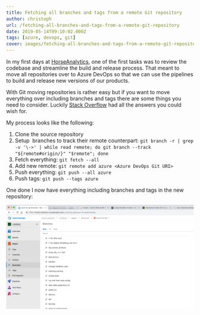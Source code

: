 ```yaml
---
title: Fetching all branches and tags from a remote Git repository
author: christoph
url: /fetching-all-branches-and-tags-from-a-remote-git-repository
date: 2019-05-14T09:10:02.000Z
tags: [azure, devops, git]
cover: images/fetching-all-branches-and-tags-from-a-remote-git-repository_header.png
---
```


In my first days at [HorseAnalytics](https://www.horseanalytics.com), one of the first tasks was to review the codebase and streamline the build and release process. That meant to move all repositories over to Azure DevOps so that we can use the pipelines to build and release new versions of our products.

With Git moving repositories is rather easy but if you want to move everything over including branches and tags there are some things you need to consider. Luckily [Stack Overflow](https://stackoverflow.com/a/10312587) had all the answers you could wish for.

My process looks like the following:

1. Clone the source repository
2. Setup  branches to track their remote counterpart: `git branch -r | grep -v '\->' | while read remote; do git branch --track "${remote#origin/}" "$remote"; done`
3. Fetch everything: `git fetch --all`
4. Add new remote: `git remote add azure <Azure DevOps Git URI>`
5. Push everything: `git push --all azure`
6. Push tags: `git push --tags azure`

One done I now have everything including branches and tags in the new repository:

![Screenshot of the imported branches](images/fetching-all-branches-and-tags-from-a-remote-git-repository_header.png)
